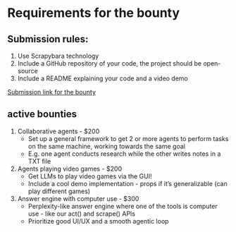 # Requirements for the bounty

## Submission rules:
1. Use Scrapybara technology
2. Include a GitHub repository of your code, the project should be open-source
3. Include a README explaining your code and a video demo

[Submission link for the bounty](https://forms.gle/zs7mnuW8U4Cb96Sv5)

## active bounties

1. Collaborative agents - $200
    - Set up a general framework to get 2 or more agents to perform tasks on the same machine, working towards the same goal
    - E.g. one agent conducts research while the other writes notes in a TXT file
2. Agents playing video games - $200
    - Get LLMs to play video games via the GUI!
    - Include a cool demo implementation - props if it’s generalizable (can play different games)
3. Answer engine with computer use - $300
    - Perplexity-like answer engine where one of the tools is computer use - like our act() and scrape() APIs
    - Prioritize good UI/UX and a smooth agentic loop